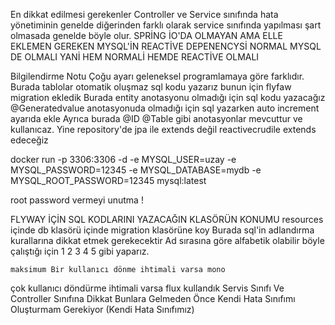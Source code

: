 En dikkat edilmesi gerekenler Controller ve Service sınıfında hata yönetiminin genelde diğerinden farklı olarak service sınıfında yapılması şart olmasada genelde böyle olur.
SPRİNG İO'DA OLMAYAN AMA ELLE EKLEMEN GEREKEN MYSQL'İN REACTİVE DEPENENCYSİ
NORMAL MYSQL DE OLMALI YANİ HEM NORMALİ HEMDE REACTİVE OLMALI

Bilgilendirme Notu
Çoğu ayarı geleneksel programlamaya göre farklıdır.
Burada tablolar otomatik oluşmaz sql kodu yazarız bunun için flyfaw migration ekledik
Burada entity anotasyonu olmadığı için sql kodu yazacağız
@Generatedvalue anotasyonuda olmadığı için sql yazarken auto increment ayarıda ekle
Ayrıca burada @ID @Table gibi anotasyonlar mevcuttur ve kullanıcaz.
Yine repository'de jpa ile extends değil reactivecrudile extends edeceğiz

docker run -p 3306:3306 -d -e MYSQL_USER=uzay -e MYSQL_PASSWORD=12345 -e MYSQL_DATABASE=mydb -e MYSQL_ROOT_PASSWORD=12345 mysql:latest

root password vermeyi unutma !

FLYWAY İÇİN SQL KODLARINI YAZACAĞIN KLASÖRÜN KONUMU
resources içinde db klasörü içinde migration klasörüne koy 
Burada sql'in adlandırma kurallarına dikkat etmek gerekecektir
Ad sırasına göre alfabetik olabilir böyle çalıştığı için 1 2 3 4 5 gibi yaparız.


    maksimum Bir kullanıcı dönme ihtimali varsa mono 
çok kullanıcı döndürme ihtimali varsa flux kullandık
Servis Sınıfı Ve Controller Sınıfına Dikkat Bunlara Gelmeden Önce Kendi Hata Sınıfımı Oluşturmam Gerekiyor (Kendi Hata Sınıfımız)

